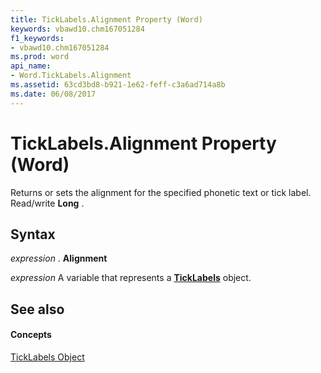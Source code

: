 ```yaml
---
title: TickLabels.Alignment Property (Word)
keywords: vbawd10.chm167051284
f1_keywords:
- vbawd10.chm167051284
ms.prod: word
api_name:
- Word.TickLabels.Alignment
ms.assetid: 63cd3bd8-b921-1e62-feff-c3a6ad714a8b
ms.date: 06/08/2017
---
```



# TickLabels.Alignment Property (Word)

Returns or sets the alignment for the specified phonetic text or tick label. Read/write  **Long** .


## Syntax

 _expression_ . **Alignment**

 _expression_ A variable that represents a **[TickLabels](ticklabels-object-word.md)** object.


## See also


#### Concepts


[TickLabels Object](ticklabels-object-word.md)

